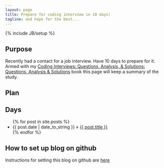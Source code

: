 ```yaml
---
layout: page
title: Prepare for coding interview in 10 days!
tagline: and hope for the best...
---
```

{% include JB/setup %}

## Purpose 

Recently had a contact for a job interview. Have 10 days to prepare for it. 
Armed with my [Coding Interviews: Questions, Analysis, & Solutions: Questions, Analysis & Solutions](http://www.amazon.co.uk/Coding-Interviews-Questions-Analysis-Solutions/dp/1430247614/ref=sr_1_2?ie=UTF8&qid=1370170951&sr=8-2&keywords=coding+interview) book this page will keep a summary of the study.


## Plan

<script type="text/javascript" src="//ajax.googleapis.com/ajax/static/modules/gviz/1.0/chart.js"> {"dataSourceUrl":"//docs.google.com/spreadsheet/tq?key=0Asa39xtpHa2HdHVHY09RMXdUTVYyWFhwSTRQLVlzbkE&transpose=0&headers=1&range=B6%3AC16&gid=0&pub=1","options":{"titleTextStyle":{"bold":true,"color":"#000","fontSize":16},"vAxes":[{"useFormatFromData":true,"title":"Pages read","minValue":null,"viewWindow":{"min":null,"max":null},"maxValue":null},{"useFormatFromData":true,"minValue":null,"viewWindow":{"min":null,"max":null},"maxValue":null}],"title":"Chart title","booleanRole":"certainty","animation":{"duration":0},"legend":"right","annotations":{"domain":{}},"hAxis":{"useFormatFromData":true,"title":"Days","minValue":null,"viewWindowMode":null,"viewWindow":null,"maxValue":null},"tooltip":{},"isStacked":false,"width":450,"height":320},"state":{},"view":{"columns":[{"calc":"emptyString","type":"string","sourceColumn":0},0,{"label":"Done","properties":{"role":"annotation"},"sourceColumn":1}]},"isDefaultVisualization":true,"chartType":"ColumnChart","chartName":"Chart1"} </script>

## Days

<ul class="posts">
  {% for post in site.posts %}
    <li><span>{{ post.date | date_to_string }}</span> &raquo; <a href="{{ BASE_PATH }}{{ post.url }}">{{ post.title }}</a></li>
  {% endfor %}
</ul>

## How to set up blog on github

Instructions for setting this blog on github are [here](http://joninvski.github.io/prepare_coding_interview_10_days/how_i_set_up_jekyll_on_github.html) 
